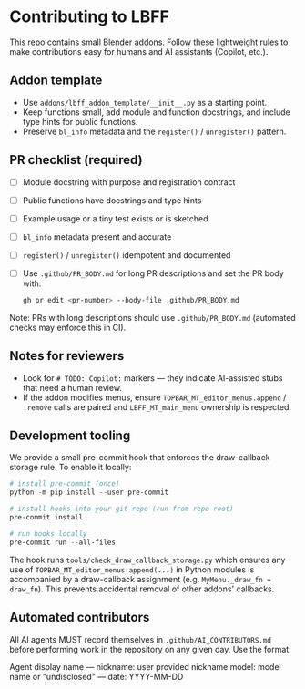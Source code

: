 # Contributing to LBFF

This repo contains small Blender addons. Follow these lightweight rules to make contributions easy for humans and AI assistants (Copilot, etc.).

## Addon template

- Use `addons/lbff_addon_template/__init__.py` as a starting point.
- Keep functions small, add module and function docstrings, and include type hints for public functions.
- Preserve `bl_info` metadata and the `register()` / `unregister()` pattern.

## PR checklist (required)

- [ ] Module docstring with purpose and registration contract
- [ ] Public functions have docstrings and type hints
- [ ] Example usage or a tiny test exists or is sketched
- [ ] `bl_info` metadata present and accurate
- [ ] `register()` / `unregister()` idempotent and documented

- [ ] Use `.github/PR_BODY.md` for long PR descriptions and set the PR body with:

  ```bash
  gh pr edit <pr-number> --body-file .github/PR_BODY.md
  ```

Note: PRs with long descriptions should use `.github/PR_BODY.md` (automated checks may enforce this in CI).

## Notes for reviewers

- Look for `# TODO: Copilot:` markers — they indicate AI-assisted stubs that need a human review.
- If the addon modifies menus, ensure `TOPBAR_MT_editor_menus.append` / `.remove` calls are paired and `LBFF_MT_main_menu` ownership is respected.

## Development tooling

We provide a small pre-commit hook that enforces the draw-callback storage rule. To enable it locally:

```powershell
# install pre-commit (once)
python -m pip install --user pre-commit

# install hooks into your git repo (run from repo root)
pre-commit install

# run hooks locally
pre-commit run --all-files
```

The hook runs `tools/check_draw_callback_storage.py` which ensures any use of `TOPBAR_MT_editor_menus.append(...)` in Python modules is accompanied by a draw-callback assignment (e.g. `MyMenu._draw_fn = draw_fn`). This prevents accidental removal of other addons' callbacks.

## Automated contributors

All AI agents MUST record themselves in `.github/AI_CONTRIBUTORS.md` before performing work in the repository on any given day. Use the format:

Agent display name — nickname: user provided nickname model: model name or "undisclosed" — date: YYYY-MM-DD
